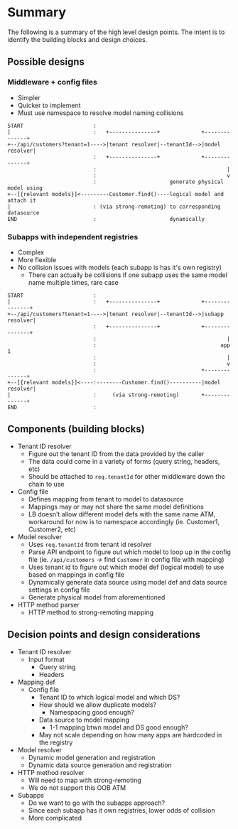 # Summary

The following is a summary of the high level design points. The intent is
to identify the building blocks and design choices.

## Possible designs

### Middleware + config files

- Simpler
- Quicker to implement
- Must use namespace to resolve model naming collisions

```
START                      :
|                          :   +---------------+             +--------------+
+--/api/customers?tenant=1---->|tenant resolver|--tenantId-->|model resolver|
                           :   +---------------+             +--------------+
                           :                                         |
                           :                                         v
                           :                       generate physical model using
+--[{relevant models}]<---------Customer.find()----logical model and attach it
|                          : (via strong-remoting) to corresponding datasource
END                        :                       dynamically
```

### Subapps with independent registries

- Complex
- More flexible
- No collision issues with models (each subapp is has it's own registry)
  - There can actually be collisions if one subapp uses the same model name
    multiple times, rare case

```
START                      :
|                          :   +---------------+             +---------------+
+--/api/customers?tenant=1---->|tenant resolver|--tenantId-->|subapp resolver|
                           :   +---------------+             +---------------+
                           :                                         |
                           :                                       app 1
                           :                                         |
                           :                                         v
                           :                                 +--------------+
+--[{relevant models}]<----:--------Customer.find()----------|model resolver|
|                          :     (via strong-remoting)       +--------------+
END                        :
```

## Components (building blocks)

- Tenant ID resolver
  - Figure out the tenant ID from the data provided by the caller
  - The data could come in a variety of forms (query string, headers, etc)
  - Should be attached to `req.tenantId` for other middleware down the chain to
    use
- Config file
  - Defines mapping from tenant to model to datasource
  - Mappings may or may not share the same model definitions
  - LB doesn't allow different model defs with the same name ATM, workaround for
    now is to namespace accordingly (ie. Customer1, Customer2, etc)
- Model resolver
  - Uses `req.tenantId` from tenant id resolver
  - Parse API endpoint to figure out which model to loop up in the config file
    (ie. `/api/customers` -> find `Customer` in config file with mapping)
  - Uses tenant id to figure out which model def (logical model) to use based on
    mappings in config file
  - Dynamically generate data source using model def and data source settings in
    config file
  - Generate physical model from aforementioned
- HTTP method parser
  - HTTP method to strong-remoting mapping

## Decision points and design considerations

- Tenant ID resolver
  - Input format
    - Query string
    - Headers
- Mapping def
  - Config file
    - Tenant ID to which logical model and which DS?
    - How should we allow duplicate models?
      - Namespacing good enough?
    - Data source to model mapping
      - 1-1 mapping btwn model and DS good enough?
    - May not scale depending on how many apps are hardcoded in the registry
- Model resolver
  - Dynamic model generation and registration
  - Dynamic data source generation and registration
- HTTP method resolver
  - Will need to map with strong-remoting
  - We do not support this OOB ATM
- Subapps
  - Do we want to go with the subapps approach?
  - Since each subapp has it own registries, lower odds of collision
  - More complicated
